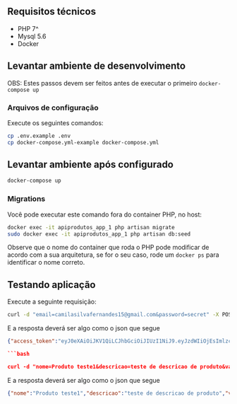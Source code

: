 ## Requisitos técnicos

* PHP 7^
* Mysql 5.6
* Docker

## Levantar ambiente de desenvolvimento
OBS: Estes passos devem ser feitos antes de executar o primeiro
`docker-compose up`

### Arquivos de configuração

Execute os seguintes comandos:

```bash
cp .env.example .env
cp docker-compose.yml-example docker-compose.yml
```

## Levantar ambiente após configurado

```bash
docker-compose up
```

### Migrations

Você pode executar este comando fora do container PHP, no host:

```bash
docker exec -it apiprodutos_app_1 php artisan migrate
sudo docker exec -it apiprodutos_app_1 php artisan db:seed
```

Observe que o nome do container que roda o PHP pode modificar de acordo com a
sua arquitetura, se for o seu caso, rode um `docker ps` para identificar o nome
correto.


## Testando aplicação

Execute a seguinte requisição:

```bash
curl -d "email=camilasilvafernandes15@gmail.com&password=secret" -X POST http://localhost:8080/api/auth/login
```

E a resposta deverá ser algo como o json que segue

```json
{"access_token":"eyJ0eXAiOiJKV1QiLCJhbGciOiJIUzI1NiJ9.eyJzdWIiOjEsImlzcyI6Imh0dHA6Ly9sb2NhbGhvc3Q6ODA4MC9hcGkvYXV0aC9sb2dpbiIsImlhdCI6MTUyOTQzMTMzMiwiZXhwIjoxNTI5NDM0OTMyLCJuYmYiOjE1Mjk0MzEzMzIsImp0aSI6Ing4Q3RwOUZ3b3I5UzdCRUEifQ.T0dmZ_7n8OpcWBd4sr64hY9PeIjM9e-YPcD1Cfp-kPg","token_type":"bearer"}

```bash

curl -d "nome=Produto teste1&descricao=teste de descricao de produto&valor_compra=10.00&valor_revenda=20.00&ativo=1&imagem=teste.jpg" -H "Authorization: Bearer eyJ0eXAiOiJKV1QiLCJhbGciOiJIUzI1NiJ9.eyJzdWIiOjEsImlzcyI6Imh0dHA6Ly9sb2NhbGhvc3Q6ODA4MC9hcGkvYXV0aC9sb2dpbiIsImlhdCI6MTUyOTQzMTMzMiwiZXhwIjoxNTI5NDM0OTMyLCJuYmYiOjE1Mjk0MzEzMzIsImp0aSI6Ing4Q3RwOUZ3b3I5UzdCRUEifQ.T0dmZ_7n8OpcWBd4sr64hY9PeIjM9e-YPcD1Cfp-kPg" -X POST http://localhost:8080/api/produtos

```

E a resposta deverá ser algo como o json que segue

```json
{"nome":"Produto teste1","descricao":"teste de descricao de produto","valor_compra":"10.00","valor_revenda":"20.00","ativo":"1","imagem":"teste.jpg","updated_at":"2018-06-19 18:16:31","created_at":"2018-06-19 18:16:31","id":1}